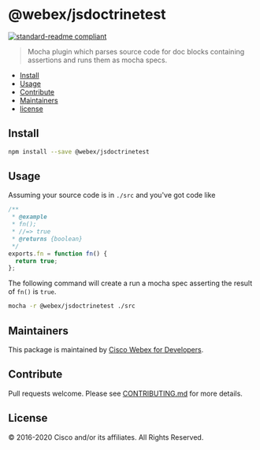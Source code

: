 # @webex/jsdoctrinetest

[![standard-readme compliant](https://img.shields.io/badge/readme%20style-standard-brightgreen.svg?style=flat-square)](https://github.com/RichardLitt/standard-readme)

> Mocha plugin which parses source code for doc blocks containing assertions and runs them as mocha specs.

- [Install](#install)
- [Usage](#usage)
- [Contribute](#contribute)
- [Maintainers](#maintainers)
- [license](#license)

## Install

```bash
npm install --save @webex/jsdoctrinetest
```

## Usage

Assuming your source code is in `./src` and you've got code like

```js
/**
 * @example
 * fn();
 * //=> true
 * @returns {boolean}
 */
exports.fn = function fn() {
  return true;
};
```

The following command will create a run a mocha spec asserting the result of `fn()` is `true`.

```bash
mocha -r @webex/jsdoctrinetest ./src
```

## Maintainers

This package is maintained by [Cisco Webex for Developers](https://developer.webex.com/).

## Contribute

Pull requests welcome. Please see [CONTRIBUTING.md](https://github.com/webex/webex-js-sdk/blob/master/CONTRIBUTING.md) for more details.

## License

© 2016-2020 Cisco and/or its affiliates. All Rights Reserved.
